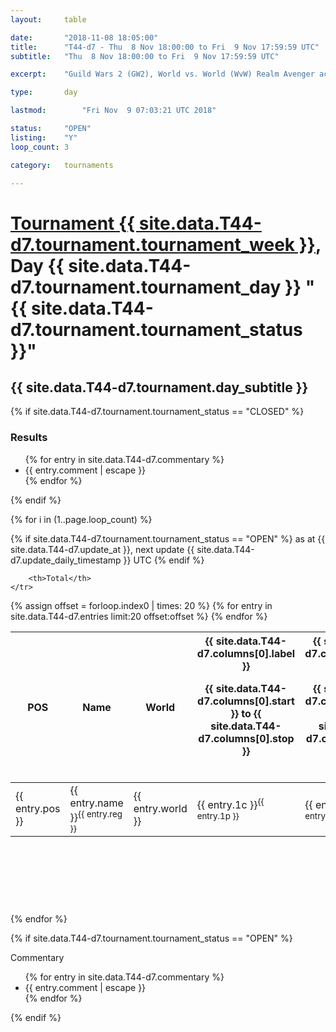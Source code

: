 ```yaml
---
layout: 	table

date: 		"2018-11-08 18:05:00"
title: 		"T44-d7 - Thu  8 Nov 18:00:00 to Fri  9 Nov 17:59:59 UTC"
subtitle: 	"Thu  8 Nov 18:00:00 to Fri  9 Nov 17:59:59 UTC"

excerpt:    "Guild Wars 2 (GW2), World vs. World (WvW) Realm Avenger achivement Tournament. \"Every Kill Counts\""

type:       day

lastmod: 		"Fri Nov  9 07:03:21 UTC 2018"

status:     "OPEN"
listing:    "Y"
loop_count: 3

category: 	tournaments

---
```

<div class="table_header">
    <h1><a href="{{ site.data.T44-d7.tournament.week_url }}">Tournament {{ site.data.T44-d7.tournament.tournament_week }}</a>, Day {{ site.data.T44-d7.tournament.tournament_day }} "{{ site.data.T44-d7.tournament.tournament_status }}"</h1>
    <h2>{{ site.data.T44-d7.tournament.day_subtitle }}</h2> 
</div>

{% if site.data.T44-d7.tournament.tournament_status == "CLOSED" %} 
<div class="commentary">
  <h3>Results</h3>
  <ul>
    {% for entry in site.data.T44-d7.commentary %}
    <li class="commentary_list">{{ entry.comment | escape }}</li>
    {% endfor %}
  </ul>
</div>
{% endif %}


{% for i in (1..page.loop_count) %}

{% if site.data.T44-d7.tournament.tournament_status == "OPEN" %} 
<span class="table_nextupdate">as at {{ site.data.T44-d7.update_at }}, next update {{ site.data.T44-d7.update_daily_timestamp }} UTC</span> 
{% endif %}

<table class="day_table">
  <colgroup>
    <col style="width:18px">
    <col style="width:55px">
    <col style="width:55px">
    <col style="width:12px">
    <col style="width:12px">
    <col style="width:12px">
    <col style="width:12px">
    <col style="width:12px">
    <col style="width:12px">
    <col style="width:12px">
    <col style="width:12px">
    <col style="width:12px">
    <col style="width:12px">
    <col style="width:12px">
    <col style="width:12px">
    <col style="width:12px">
    <col style="width:12px">
    <col style="width:12px">
    <col style="width:12px">
    <col style="width:12px">
    <col style="width:12px">
    <col style="width:12px">
    <col style="width:12px">
    <col style="width:12px">
    <col style="width:12px">
    <col style="width:12px">
    <col style="width:12px">
    <col style="width:18px">
  </colgroup>  
  <thead>
    <tr>
        <th>POS</th>
        <th class="AlignLeft">Name</th>
        <th class="AlignLeft">World</th>

<th><div class="label">{{ site.data.T44-d7.columns[0].label }}<p class="onhover">{{ site.data.T44-d7.columns[0].start }} to {{ site.data.T44-d7.columns[0].stop }}</p></div>​</th>
<th><div class="label">{{ site.data.T44-d7.columns[1].label }}<p class="onhover">{{ site.data.T44-d7.columns[1].start }} to {{ site.data.T44-d7.columns[1].stop }}</p></div>​</th>
<th><div class="label">{{ site.data.T44-d7.columns[2].label }}<p class="onhover">{{ site.data.T44-d7.columns[2].start }} to {{ site.data.T44-d7.columns[2].stop }}</p></div>​</th>
<th><div class="label">{{ site.data.T44-d7.columns[3].label }}<p class="onhover">{{ site.data.T44-d7.columns[3].start }} to {{ site.data.T44-d7.columns[3].stop }}</p></div>​</th>
<th><div class="label">{{ site.data.T44-d7.columns[4].label }}<p class="onhover">{{ site.data.T44-d7.columns[4].start }} to {{ site.data.T44-d7.columns[4].stop }}</p></div>​</th>
<th><div class="label">{{ site.data.T44-d7.columns[5].label }}<p class="onhover">{{ site.data.T44-d7.columns[5].start }} to {{ site.data.T44-d7.columns[5].stop }}</p></div>​</th>
<th><div class="label">{{ site.data.T44-d7.columns[6].label }}<p class="onhover">{{ site.data.T44-d7.columns[6].start }} to {{ site.data.T44-d7.columns[6].stop }}</p></div>​</th>
<th><div class="label">{{ site.data.T44-d7.columns[7].label }}<p class="onhover">{{ site.data.T44-d7.columns[7].start }} to {{ site.data.T44-d7.columns[7].stop }}</p></div>​</th>
<th><div class="label">{{ site.data.T44-d7.columns[8].label }}<p class="onhover">{{ site.data.T44-d7.columns[8].start }} to {{ site.data.T44-d7.columns[8].stop }}</p></div>​</th>
<th><div class="label">{{ site.data.T44-d7.columns[9].label }}<p class="onhover">{{ site.data.T44-d7.columns[9].start }} to {{ site.data.T44-d7.columns[9].stop }}</p></div>​</th>
<th><div class="label">{{ site.data.T44-d7.columns[10].label }}<p class="onhover">{{ site.data.T44-d7.columns[10].start }} to {{ site.data.T44-d7.columns[10].stop }}</p></div>​</th>

<th><div class="label">{{ site.data.T44-d7.columns[11].label }}<p class="onhover">{{ site.data.T44-d7.columns[11].start }} to {{ site.data.T44-d7.columns[11].stop }}</p></div>​</th>
<th><div class="label">{{ site.data.T44-d7.columns[12].label }}<p class="onhover">{{ site.data.T44-d7.columns[12].start }} to {{ site.data.T44-d7.columns[12].stop }}</p></div>​</th>
<th><div class="label">{{ site.data.T44-d7.columns[13].label }}<p class="onhover">{{ site.data.T44-d7.columns[13].start }} to {{ site.data.T44-d7.columns[13].stop }}</p></div>​</th>
<th><div class="label">{{ site.data.T44-d7.columns[14].label }}<p class="onhover">{{ site.data.T44-d7.columns[14].start }} to {{ site.data.T44-d7.columns[14].stop }}</p></div>​</th>
<th><div class="label">{{ site.data.T44-d7.columns[15].label }}<p class="onhover">{{ site.data.T44-d7.columns[15].start }} to {{ site.data.T44-d7.columns[15].stop }}</p></div>​</th>
<th><div class="label">{{ site.data.T44-d7.columns[16].label }}<p class="onhover">{{ site.data.T44-d7.columns[16].start }} to {{ site.data.T44-d7.columns[16].stop }}</p></div>​</th>
<th><div class="label">{{ site.data.T44-d7.columns[17].label }}<p class="onhover">{{ site.data.T44-d7.columns[17].start }} to {{ site.data.T44-d7.columns[17].stop }}</p></div>​</th>
<th><div class="label">{{ site.data.T44-d7.columns[18].label }}<p class="onhover">{{ site.data.T44-d7.columns[18].start }} to {{ site.data.T44-d7.columns[18].stop }}</p></div>​</th>
<th><div class="label">{{ site.data.T44-d7.columns[19].label }}<p class="onhover">{{ site.data.T44-d7.columns[19].start }} to {{ site.data.T44-d7.columns[19].stop }}</p></div>​</th>
<th><div class="label">{{ site.data.T44-d7.columns[20].label }}<p class="onhover">{{ site.data.T44-d7.columns[20].start }} to {{ site.data.T44-d7.columns[20].stop }}</p></div>​</th>

<th><div class="label">{{ site.data.T44-d7.columns[21].label }}<p class="onhover">{{ site.data.T44-d7.columns[21].start }} to {{ site.data.T44-d7.columns[21].stop }}</p></div>​</th>
<th><div class="label">{{ site.data.T44-d7.columns[22].label }}<p class="onhover">{{ site.data.T44-d7.columns[22].start }} to {{ site.data.T44-d7.columns[22].stop }}</p></div>​</th>
<th><div class="label">{{ site.data.T44-d7.columns[23].label }}<p class="onhover">{{ site.data.T44-d7.columns[23].start }} to {{ site.data.T44-d7.columns[23].stop }}</p></div>​</th>

        <th>Total</th>
    </tr>
  </thead>
  {% assign offset = forloop.index0 | times: 20 %}
<tbody>
{% for entry in site.data.T44-d7.entries limit:20 offset:offset %}
  <tr>
    <td class="pl{{ entry.pos }}">{{ entry.pos }}</td>
    <td class="AlignLeft">{{ entry.name }}<sup>{{ entry.reg }}</sup></td>
    <td class="AlignLeft">{{ entry.world }}</td>
    <td class="pl{{ entry.1p }}">{{ entry.1c }}<sup>{{ entry.1p }}</sup></td>
    <td class="pl{{ entry.2p }}">{{ entry.2c }}<sup>{{ entry.2p }}</sup></td>
    <td class="pl{{ entry.3p }}">{{ entry.3c }}<sup>{{ entry.3p }}</sup></td>
    <td class="pl{{ entry.4p }}">{{ entry.4c }}<sup>{{ entry.4p }}</sup></td>
    <td class="pl{{ entry.5p }}">{{ entry.5c }}<sup>{{ entry.5p }}</sup></td>
    <td class="pl{{ entry.6p }}">{{ entry.6c }}<sup>{{ entry.6p }}</sup></td>
    <td class="pl{{ entry.7p }}">{{ entry.7c }}<sup>{{ entry.7p }}</sup></td>
    <td class="pl{{ entry.8p }}">{{ entry.8c }}<sup>{{ entry.8p }}</sup></td>
    <td class="pl{{ entry.9p }}">{{ entry.9c }}<sup>{{ entry.9p }}</sup></td>
    <td class="pl{{ entry.10p }}">{{ entry.10c }}<sup>{{ entry.10p }}</sup></td>
    <td class="pl{{ entry.11p }}">{{ entry.11c }}<sup>{{ entry.11p }}</sup></td>
    <td class="pl{{ entry.12p }}">{{ entry.12c }}<sup>{{ entry.12p }}</sup></td>
    <td class="pl{{ entry.13p }}">{{ entry.13c }}<sup>{{ entry.13p }}</sup></td>
    <td class="pl{{ entry.14p }}">{{ entry.14c }}<sup>{{ entry.14p }}</sup></td>
    <td class="pl{{ entry.15p }}">{{ entry.15c }}<sup>{{ entry.15p }}</sup></td>
    <td class="pl{{ entry.16p }}">{{ entry.16c }}<sup>{{ entry.16p }}</sup></td>
    <td class="pl{{ entry.17p }}">{{ entry.17c }}<sup>{{ entry.17p }}</sup></td>
    <td class="pl{{ entry.18p }}">{{ entry.18c }}<sup>{{ entry.18p }}</sup></td>
    <td class="pl{{ entry.19p }}">{{ entry.19c }}<sup>{{ entry.19p }}</sup></td>
    <td class="pl{{ entry.20p }}">{{ entry.20c }}<sup>{{ entry.20p }}</sup></td>
    <td class="pl{{ entry.21p }}">{{ entry.21c }}<sup>{{ entry.21p }}</sup></td>
    <td class="pl{{ entry.22p }}">{{ entry.22c }}<sup>{{ entry.22p }}</sup></td>
    <td class="pl{{ entry.23p }}">{{ entry.23c }}<sup>{{ entry.23p }}</sup></td>
    <td class="pl{{ entry.24p }}">{{ entry.24c }}<sup>{{ entry.24p }}</sup></td>
    <td>{{ entry.total }}</td>
  </tr>
{% endfor %}  
</tbody>
</table>
<div class="leaderboard">
  <script async src="//pagead2.googlesyndication.com/pagead/js/adsbygoogle.js"></script>
  <!-- 728x90 -->
  <ins class="adsbygoogle"
       style="display:inline-block;width:728px;height:90px"
       data-ad-client="ca-pub-3274917281288240"
       data-ad-slot="3870538733"></ins>
  <script>
  (adsbygoogle = window.adsbygoogle || []).push({});
  </script>    
</div>
<br />
{% endfor %}

{% if site.data.T44-d7.tournament.tournament_status == "OPEN" %} 
<div class="commentary">
  <span class="commentary_title">Commentary</span>
  <ul>
    {% for entry in site.data.T44-d7.commentary %}
    <li class="commentary_list">{{ entry.comment | escape }}</li>
    {% endfor %}
  </ul>
</div>
{% endif %}


